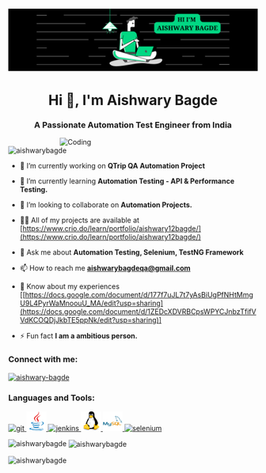 ![logo](https://github.com/AishwaryBagde/AishwaryBagde/blob/main/Green%20and%20White%20Technology%20LinkedIn%20Banner%20(1).png)
<h1 align="center">Hi 👋, I'm Aishwary Bagde</h1>
<h3 align="center">A Passionate Automation Test Engineer from India</h3>
<img align="right" alt="Coding" width="400" src="https://www.dresma.ai/wp-content/uploads/2022/01/QA-Automation-EngineerMW.gif">

<p align="left"> <img src="https://komarev.com/ghpvc/?username=aishwarybagde&label=Profile%20views&color=0e75b6&style=flat" alt="aishwarybagde" /> </p>

- 🔭 I’m currently working on **QTrip QA Automation Project**

- 🌱 I’m currently learning **Automation Testing - API & Performance Testing.**

- 👯 I’m looking to collaborate on **Automation Projects.**

- 👨‍💻 All of my projects are available at [https://www.crio.do/learn/portfolio/aishwary12bagde/](https://www.crio.do/learn/portfolio/aishwary12bagde/)

- 💬 Ask me about **Automation Testing, Selenium, TestNG Framework**

- 📫 How to reach me **aishwarybagdeqa@gmail.com**

- 📄 Know about my experiences [[https://docs.google.com/document/d/177f7uJL7t7yAsBiUgPfNHtMmgU9L4PyrWaMnoouU_MA/edit?usp=sharing](https://docs.google.com/document/d/1ZEDcXDVRBCpsWPYCJnbzTfifVVdKCOQDjJkbTE5ppNk/edit?usp=sharing)]

- ⚡ Fun fact **I am a ambitious person.**

<h3 align="left">Connect with me:</h3>
<p align="left">
<a href="https://linkedin.com/in/aishwary-bagde" target="blank"><img align="center" src="https://raw.githubusercontent.com/rahuldkjain/github-profile-readme-generator/master/src/images/icons/Social/linked-in-alt.svg" alt="aishwary-bagde" height="30" width="40" /></a>
</p>

<h3 align="left">Languages and Tools:</h3>
<p align="left"> <a href="https://git-scm.com/" target="_blank" rel="noreferrer"> <img src="https://www.vectorlogo.zone/logos/git-scm/git-scm-icon.svg" alt="git" width="40" height="40"/> </a> <a href="https://www.java.com" target="_blank" rel="noreferrer"> <img src="https://raw.githubusercontent.com/devicons/devicon/master/icons/java/java-original.svg" alt="java" width="40" height="40"/> </a> <a href="https://www.jenkins.io" target="_blank" rel="noreferrer"> <img src="https://www.vectorlogo.zone/logos/jenkins/jenkins-icon.svg" alt="jenkins" width="40" height="40"/> </a> <a href="https://www.linux.org/" target="_blank" rel="noreferrer"> <img src="https://raw.githubusercontent.com/devicons/devicon/master/icons/linux/linux-original.svg" alt="linux" width="40" height="40"/> </a> <a href="https://www.mysql.com/" target="_blank" rel="noreferrer"> <img src="https://raw.githubusercontent.com/devicons/devicon/master/icons/mysql/mysql-original-wordmark.svg" alt="mysql" width="40" height="40"/> </a> <a href="https://www.selenium.dev" target="_blank" rel="noreferrer"> <img src="https://raw.githubusercontent.com/detain/svg-logos/780f25886640cef088af994181646db2f6b1a3f8/svg/selenium-logo.svg" alt="selenium" width="40" height="40"/> </a> </p>

<p><img align="left" src="https://github-readme-stats.vercel.app/api/top-langs?username=aishwarybagde&show_icons=true&locale=en&layout=compact" alt="aishwarybagde" /></p>

<p>&nbsp;<img align="center" src="https://github-readme-stats.vercel.app/api?username=aishwarybagde&show_icons=true&locale=en" alt="aishwarybagde" /></p>

<p><img align="center" src="https://github-readme-streak-stats.herokuapp.com/?user=aishwarybagde&" alt="aishwarybagde" /></p>
